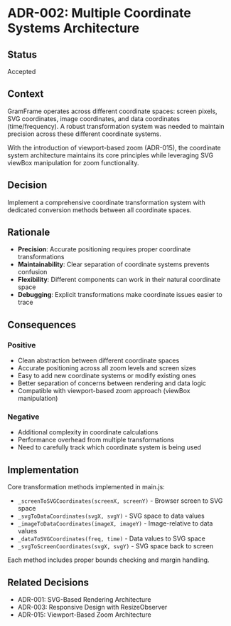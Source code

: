 # ADR-002: Multiple Coordinate Systems Architecture

## Status
Accepted

## Context
GramFrame operates across different coordinate spaces: screen pixels, SVG coordinates, image coordinates, and data coordinates (time/frequency). A robust transformation system was needed to maintain precision across these different coordinate systems.

With the introduction of viewport-based zoom (ADR-015), the coordinate system architecture maintains its core principles while leveraging SVG viewBox manipulation for zoom functionality.

## Decision
Implement a comprehensive coordinate transformation system with dedicated conversion methods between all coordinate spaces.

## Rationale
- **Precision**: Accurate positioning requires proper coordinate transformations
- **Maintainability**: Clear separation of coordinate systems prevents confusion
- **Flexibility**: Different components can work in their natural coordinate space
- **Debugging**: Explicit transformations make coordinate issues easier to trace

## Consequences
### Positive
- Clean abstraction between different coordinate spaces
- Accurate positioning across all zoom levels and screen sizes
- Easy to add new coordinate systems or modify existing ones
- Better separation of concerns between rendering and data logic
- Compatible with viewport-based zoom approach (viewBox manipulation)

### Negative
- Additional complexity in coordinate calculations
- Performance overhead from multiple transformations
- Need to carefully track which coordinate system is being used

## Implementation
Core transformation methods implemented in main.js:
- `_screenToSVGCoordinates(screenX, screenY)` - Browser screen to SVG space
- `_svgToDataCoordinates(svgX, svgY)` - SVG space to data values
- `_imageToDataCoordinates(imageX, imageY)` - Image-relative to data values  
- `_dataToSVGCoordinates(freq, time)` - Data values to SVG space
- `_svgToScreenCoordinates(svgX, svgY)` - SVG space back to screen

Each method includes proper bounds checking and margin handling.

## Related Decisions
- ADR-001: SVG-Based Rendering Architecture
- ADR-003: Responsive Design with ResizeObserver
- ADR-015: Viewport-Based Zoom Architecture